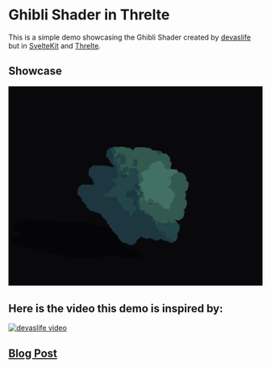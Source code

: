 # Ghibli Shader in Threlte

This is a simple demo showcasing the Ghibli Shader created by [devaslife](https://youtube.com/@devaslife)
but in [SvelteKit](https://kit.svelte.dev/) and [Threlte](https://next.threlte.xyz/).

## Showcase
![showcase](image.png)

## Here is the video this demo is inspired by:

[![devaslife video](https://img.youtube.com/vi/IGK6eceWyU4/0.jpg)](https://www.youtube.com/watch?v=IGK6eceWyU4)

## [Blog Post](https://vyntrix.me/threlte-is-awesome)
